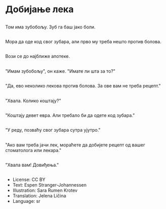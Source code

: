 # Добијање лека

##
Том има зубобољу. Зуб га баш јако боли.

##
Мора да оде код свог зубара, али прво му треба нешто против болова.

##
Вози се до најближе апотеке.

##
"Имам зубобољу", он каже. "Имате ли шта за то?"

##
"Да, ево неколико лекова против болова. За ове вам не треба рецепт."

##
"Хвала. Колико коштају?"

##
"Коштају девет евра. Али требало би да одете код зубара."

##
"У реду, позваћу свог зубара сутра ујутро."

##
"Ако вам треба јачи лек, мораћете да добијете рецепт од вашег стоматолога или лекара."

##
"Хвала вам! Довиђења."

##
* License: CC BY
* Text: Espen Stranger-Johannessen
* Illustration: Sara Rumen Krotev
* Translation: Jelena Ličina
* Language: sr
